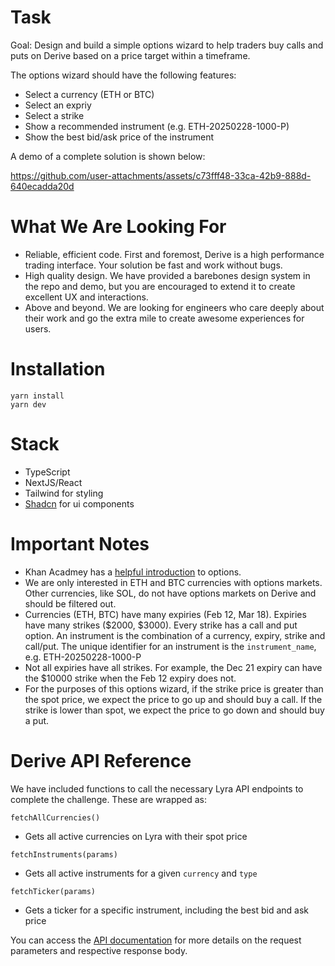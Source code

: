 # Task

Goal: Design and build a simple options wizard to help traders buy calls and puts on Derive based on a price target within a timeframe.

The options wizard should have the following features:

- Select a currency (ETH or BTC)
- Select an expriy
- Select a strike
- Show a recommended instrument (e.g. ETH-20250228-1000-P)
- Show the best bid/ask price of the instrument

A demo of a complete solution is shown below:

https://github.com/user-attachments/assets/c73fff48-33ca-42b9-888d-640ecadda20d

# What We Are Looking For

- Reliable, efficient code. First and foremost, Derive is a high performance trading interface. Your solution be fast and work without bugs.
- High quality design. We have provided a barebones design system in the repo and demo, but you are encouraged to extend it to create excellent UX and interactions.
- Above and beyond. We are looking for engineers who care deeply about their work and go the extra mile to create awesome experiences for users.

# Installation

```
yarn install
yarn dev
```

# Stack

- TypeScript
- NextJS/React
- Tailwind for styling
- [Shadcn](https://ui.shadcn.com/) for ui components

# Important Notes

- Khan Acadmey has a [helpful introduction](https://www.khanacademy.org/economics-finance-domain/core-finance/derivative-securities/put-call-options/v/american-call-options) to options.
- We are only interested in ETH and BTC currencies with options markets. Other currencies, like SOL, do not have options markets on Derive and should be filtered out.
- Currencies (ETH, BTC) have many expiries (Feb 12, Mar 18). Expiries have many strikes ($2000, $3000). Every strike has a call and put option. An instrument is the combination of a currency, expiry, strike and call/put. The unique identifier for an instrument is the `instrument_name`, e.g. ETH-20250228-1000-P
- Not all expiries have all strikes. For example, the Dec 21 expiry can have the $10000 strike when the Feb 12 expiry does not.
- For the purposes of this options wizard, if the strike price is greater than the spot price, we expect the price to go up and should buy a call. If the strike is lower than spot, we expect the price to go down and should buy a put.

# Derive API Reference

We have included functions to call the necessary Lyra API endpoints to complete the challenge. These are wrapped as:

```
fetchAllCurrencies()
```

- Gets all active currencies on Lyra with their spot price

```
fetchInstruments(params)
```

- Gets all active instruments for a given `currency` and `type`

```
fetchTicker(params)
```

- Gets a ticker for a specific instrument, including the best bid and ask price

You can access the [API documentation](https://docs.lyra.finance/reference/overview) for more details on the request parameters and respective response body.
